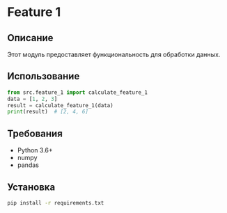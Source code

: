 # Feature 1
## Описание
Этот модуль предоставляет функциональность для обработки данных.
## Использование
```python
from src.feature_1 import calculate_feature_1
data = [1, 2, 3]
result = calculate_feature_1(data)
print(result)  # [2, 4, 6]
```
## Требования
- Python 3.6+
- numpy
- pandas
## Установка
```bash
pip install -r requirements.txt
```